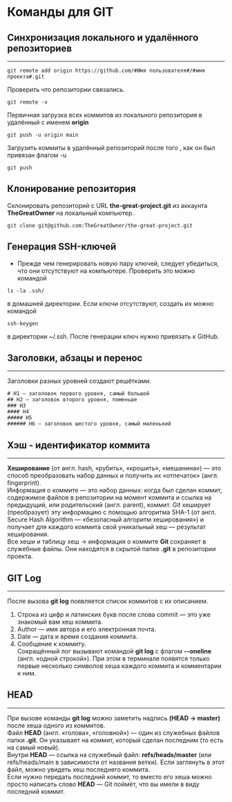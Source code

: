 # Команды для GIT
## Синхронизация локального и удалённого репозиториев
---
```
git remote add origin https://github.com/#Имя пользователя#/#имя проекта#.git
```

Проверить что репозитории связались.
```
git remote -v
```


Первичная загрузка всех коммитов из локального репозитория в удалённый с именем **origin**
```
git push -u origin main
```


Загрузить коммиты в удалённый репозиторий после того , как он был привязан флагом -u
```
git push
```

## Клонирование репозитория
Склонировать репозиторий с URL **the-great-project.git** из аккаунта **TheGreatOwner** на локальный компьютер.
```
git clone git@github.com:TheGreatOwner/the-great-project.git
```

## Генерация SSH-ключей
* Прежде чем генерировать новую пару ключей, следует убедиться, что они отсутствуют на компьютере. Проверить это можно командой 
```
ls -la .ssh/
``` 
в домашней директории. Если ключи отсутствуют, создать их можно командой 
```
ssh-keygen
``` 
в директории ~/.ssh. 
После генерации ключ нужно привязать к GitHub.
## Заголовки, абзацы и перенос
---
Заголовки разных уровней создают решётками.

```
# H1 — заголовок первого уровня, самый большой
## H2 — заголовок второго уровня, поменьше
### H3
#### H4
##### H5
###### H6 — заголовок шестого уровня, самый маленький
```

## Хэш - идентификатор коммита
---
**Хеширование** (от англ. hash, «рубить», «крошить», «мешанина») — это способ преобразовать набор данных и получить их «отпечаток» (англ. fingerprint).  
Информация о коммите — это набор данных: когда был сделан коммит, содержимое файлов в репозитории на момент коммита и ссылка на предыдущий, или родительский (англ. parent), коммит. Git хеширует (преобразует) эту информацию с помощью алгоритма SHA-1 (от англ. Secure Hash Algorithm — «безопасный алгоритм хеширования») и получает для каждого коммита свой 
уникальный хеш — результат хеширования.  
Все хеши и таблицу хеш → информация о коммите **Git** сохраняет в служебные файлы. Они находятся в скрытой папке **.git** в репозитории проекта.

## GIT Log
---
После вызова **git log** появляется список коммитов с их описанием.  
1. Строка из цифр и латинских букв после слова commit — это уже знакомый вам хеш коммита.
2. Author — имя автора и его электронная почта.
3. Date — дата и время создания коммита.
4. Сообщение к коммиту.  
Сокращённый лог вызывают командой **git log** с флагом **--oneline** (англ. «одной строкой»). При этом в терминале появятся только первые несколько символов хеша каждого коммита и комментарии к ним.

## HEAD
---
При вызове команды **git log** можно заметить надпись **(HEAD -> master)** после хеша одного из коммитов.  
Файл **HEAD** (англ. «голова», «головной») — один из служебных файлов папки **.git**. Он указывает на коммит, который сделан последним (то есть на самый новый).  
Внутри **HEAD** — ссылка на служебный файл: **refs/heads/master** (или refs/heads/main в зависимости от названия ветки). Если заглянуть в этот файл, можно увидеть хеш последнего коммита.  
Если нужно передать последний коммит, то вместо его хеша можно просто написать слово **HEAD** — Git поймёт, что вы имели в виду последний коммит.